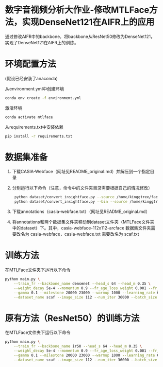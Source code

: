 # 数字音视频分析大作业-修改MTLFace方法，实现DenseNet121在AIFR上的应用

通过修改AIFR中的backbone，将backbone从ResNet50修改为DenseNet121，实现了DenseNet121在AIFR上的训练。

# 环境配置方法

(假设已经安装了anaconda)

从environment.yml中创建环境

```bash
conda env create -f environment.yml
```

激活环境

```bash
conda activate mtlface
```

从requirements.txt中安装依赖

```bash
pip install -r requirements.txt
```

# 数据集准备

1. 下载CASIA-Webface（网址见README_original.md）并解压到一个指定目录

2. 分别运行以下命令（注意，命令中的文件夹目录需要根据自己的情况修改）

   ```bash
    python dataset/convert_insightface.py --source /home/kinggtree/faces_webface_112x112 --dest /home/kinggtree/casia-webface-112x112-arcface
    python dataset/convert_insightface.py --bin --source /home/kinggtree/faces_webface_112x112/agedb_30.bin --dest /home/kinggtree/arcface-test-set
   ```
  
3. 下载annotations（casia-webface.txt）（网址见README_original.md）

4. 将annotations和两个数据集文件夹移动到dataset文件夹（MTLFace文件夹中的dataset）下。其中，casia-webface-112x112-arcface 数据集文件夹需要改名为 casia-webface，casia-webface.txt 需要改名为 scaf.txt

# 训练方法

在MTLFace文件夹下运行以下命令

```bash
python main.py \
    --train_fr --backbone_name densenet --head_s 64 --head_m 0.35 \
    --weight_decay 5e-4 --momentum 0.9 --fr_age_loss_weight 0.001 --fr_da_loss_weight 0.002 --age_group 7 \
    --gamma 0.1 --milestone 20000 23000 --warmup 1000 --learning_rate 0.1 \
    --dataset_name scaf --image_size 112 --num_iter 36000 --batch_size 128 --amp
```

# 原有方法（ResNet50）的训练方法

在MTLFace文件夹下运行以下命令

```bash
python main.py \
    --train_fr --backbone_name ir50 --head_s 64 --head_m 0.35 \
    --weight_decay 5e-4 --momentum 0.9 --fr_age_loss_weight 0.001 --fr_da_loss_weight 0.002 --age_group 7 \
    --gamma 0.1 --milestone 20000 23000 --warmup 1000 --learning_rate 0.1 \
    --dataset_name scaf --image_size 112 --num_iter 36000 --batch_size 128 --amp
```